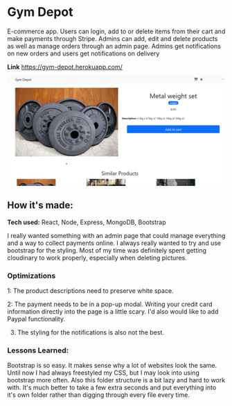 # Gym Depot

E-commerce app. Users can login, add to or delete items from their cart and make payments through Stripe. Admins can add, edit and delete products as well as manage orders through an admin page. Admins get notifications on new orders and users get notifications on delivery

**Link** https://gym-depot.herokuapp.com/

![cocktailscreenshot](https://github.com/TravyTheDev/TravyTheDev/blob/main/gym-depot-screenshot2.png?raw=true)

## How it's made:
**Tech used:** React, Node, Express, MongoDB, Bootstrap

I really wanted something with an admin page that could manage everything and a way to collect payments online. I always really wanted to try and use bootstrap for the styling. Most of my time was definitely spent getting cloudinary to work properly, especially when deleting pictures.  

### Optimizations 
1: The product descriptions need to preserve white space.

2: The payment needs to be in a pop-up modal. Writing your credit card information directly into the page is a little scary. I'd also would like to add Paypal functionality.

3. The styling for the notifications is also not the best.

### Lessons Learned:
Bootstrap is so easy. It makes sense why a lot of websites look the same. Until now I had always freestyled my CSS, but I may look into using bootstrap more often. Also this folder structure is a bit lazy and hard to work with. It's much better to take a few extra seconds and put everything into it's own folder rather than digging through every file every time. 
